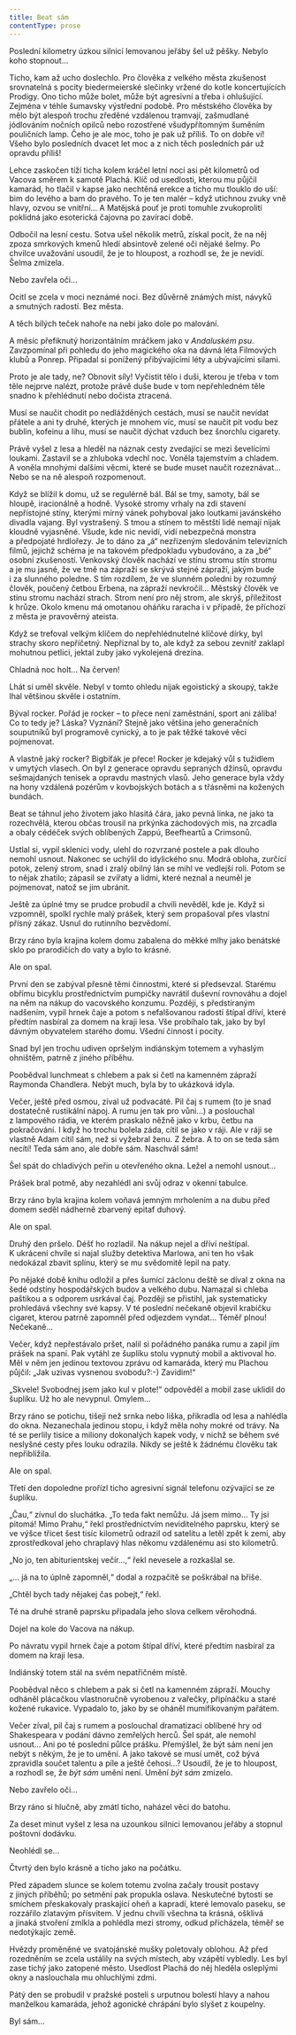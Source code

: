 ```yaml
---
title: Beat sám
contentType: prose
---
```


Poslední kilometry úzkou silnicí lemovanou jeřáby šel už pěšky. Nebylo koho stopnout…

Ticho, kam až ucho doslechlo. Pro člověka z velkého města zkušenost srovnatelná s pocity biedermeierské slečinky vržené do kotle koncertujících Prodigy. Ono ticho může bolet, může být agresivní a třeba i ohlušující. Zejména v téhle šumavsky výstřední podobě. Pro městského člověka by mělo být alespoň trochu zředěné vzdálenou tramvají, zašmudlané jódlováním nočních opilců nebo rozostřené všudypřítomným šuměním pouličních lamp. Čeho je ale moc, toho je pak už příliš. To on dobře ví! Všeho bylo posledních dvacet let moc a z nich těch posledních pár už opravdu příliš!

Lehce zaskočen tíží ticha kolem kráčel letní nocí asi pět kilometrů od Vacova směrem k samotě Plachá. Klíč od usedlosti, kterou mu půjčil kamarád, ho tlačil v kapse jako nechtěná erekce a ticho mu tlouklo do uší: bim do levého a bam do pravého. To je ten malér – když utichnou zvuky vně hlavy, ozvou se vnitřní… A Matějská pouť je proti tomuhle zvukoprolití poklidná jako esoterická čajovna po zavírací době.

Odbočil na lesní cestu. Sotva ušel několik metrů, získal pocit, že na něj zpoza smrkových kmenů hledí absintově zelené oči nějaké šelmy. Po chvilce uvažování usoudil, že je to hloupost, a rozhodl se, že je nevidí. Šelma zmizela.

Nebo zavřela oči…

Ocitl se zcela v moci neznámé noci. Bez důvěrně známých míst, návyků a smutných radostí. Bez města.

A těch bílých teček nahoře na nebi jako dole po malování.

A měsíc přefiknutý horizontálním mráčkem jako v _Andaluském psu_. Zavzpomínal při pohledu do jeho magického oka na dávná léta Filmových klubů a Ponrep. Připadal si ponížený přibývajícími léty a ubývajícími silami.

Proto je ale tady, ne? Obnovit síly! Vyčistit tělo i duši, kterou je třeba v tom těle nejprve nalézt, protože právě duše bude v tom nepřehledném těle snadno k přehlédnutí nebo dočista ztracená.

Musí se naučit chodit po nedlážděných cestách, musí se naučit nevídat přátele a ani ty druhé, kterých je mnohem víc, musí se naučit pít vodu bez bublin, kofeinu a lihu, musí se naučit dýchat vzduch bez šnorchlu cigarety.

Právě vyšel z lesa a hleděl na náznak cesty zvedající se mezi ševelícími loukami. Zastavil se a zhluboka vdechl noc. Voněla tajemstvím a chladem. A voněla mnohými dalšími věcmi, které se bude muset naučit rozeznávat… Nebo se na ně alespoň rozpomenout.

Když se blížil k domu, už se regulérně bál. Bál se tmy, samoty, bál se hloupě, iracionálně a hodně. Vysoké stromy vrhaly na zdi stavení nepřístojné stíny, kterými mírný vánek pohyboval jako loutkami javánského divadla vajang. Byl vystrašený. S tmou a stínem to městští lidé nemají nijak kloudně vyjasněné. Všude, kde nic nevidí, vidí nebezpečná monstra a předpojaté hrdlořezy. Je to dáno za „á“ nezřízeným sledováním televizních filmů, jejichž schéma je na takovém předpokladu vybudováno, a za „bé“ osobní zkušeností. Venkovský člověk nachází ve stínu stromu stín stromu a je mu jasné, že ve tmě na zápraží se skrývá stejné zápraží, jakým bude i za slunného poledne. S tím rozdílem, že ve slunném poledni by rozumný člověk, poučený četbou Erbena, na zápraží nevkročil… Městský člověk ve stínu stromu nachází strach. Strom není pro něj strom, ale skrýš, příležitost k hrůze. Okolo kmenu má omotanou oháňku raracha i v případě, že příchozí z města je pravověrný ateista.

Když se trefoval velkým klíčem do nepřehlédnutelné klíčové dírky, byl strachy skoro nepříčetný. Nepřiznal by to, ale když za sebou zevnitř zaklapl mohutnou petlici, jektal zuby jako vykolejená drezína.

Chladná noc holt… Na červen!

Lhát si uměl skvěle. Nebyl v tomto ohledu nijak egoistický a skoupý, takže lhal většinou skvěle i ostatním.

Býval rocker. Pořád je rocker – to přece není zaměstnání, sport ani záliba! Co to tedy je? Láska? Vyznání? Stejně jako většina jeho generačních souputníků byl programově cynický, a to je pak těžké takové věci pojmenovat.

A vlastně jaký rocker? Bigbíťák je přece! Rocker je kdejaký vůl s tužidlem v umytých vlasech. On byl z generace opravdu sepraných džínsů, opravdu sešmajdaných tenisek a opravdu mastných vlasů. Jeho generace byla vždy na hony vzdálená pozérům v kovbojských botách a s třásněmi na kožených bundách.

Beat se táhnul jeho životem jako hlasitá čára, jako pevná linka, ne jako ta rozechvělá, kterou občas trousil na prkýnka záchodových mis, na zrcadla a obaly cédéček svých oblíbených Zappú, Beefheartů a Crimsonů.

Ustlal si, vypil sklenici vody, ulehl do rozvrzané postele a pak dlouho nemohl usnout. Nakonec se uchýlil do idylického snu. Modrá obloha, zurčící potok, zelený strom, snad i zralý obilný lán se mihl ve vedlejší roli. Potom se to nějak zhatilo; zápasil se zvířaty a lidmi, které neznal a neuměl je pojmenovat, natož se jim ubránit.

Ještě za úplné tmy se prudce probudil a chvíli nevěděl, kde je. Když si vzpomněl, spolkl rychle malý prášek, který sem propašoval přes vlastní přísný zákaz. Usnul do rutinního bezvědomí.

Brzy ráno byla krajina kolem domu zabalena do měkké mlhy jako benátské sklo po prarodičích do vaty a bylo to krásné.

Ale on spal.

První den se zabýval přesně těmi činnostmi, které si předsevzal. Starému obřímu bicyklu prostřednictvím pumpičky navrátil duševní rovnováhu a dojel na něm na nákup do vacovského konzumu. Později, s předstíraným nadšením, vypil hrnek čaje a potom s nefalšovanou radostí štípal dříví, které předtím nasbíral za domem na kraji lesa. Vše probíhalo tak, jako by byl dávným obyvatelem starého domu. Všední činnost i pocity.

Snad byl jen trochu udiven opršelým indiánským totemem a vyhaslým ohništěm, patrně z jiného příběhu.

Poobědval lunchmeat s chlebem a pak si četl na kamenném zápraží Raymonda Chandlera. Nebýt much, byla by to ukázková idyla.

Večer, ještě před osmou, zíval už podvacáté. Pil čaj s rumem (to je snad dostatečně rustikální nápoj. A rumu jen tak pro vůni…) a poslouchal z lampového rádia, ve kterém praskalo něžně jako v krbu, četbu na pokračování. I když ho trochu bolela záda, cítil se jako v ráji. Ale v ráji se vlastně Adam cítil sám, než si vyžebral ženu. Z žebra. A to on se teda sám necítí! Teda sám ano, ale dobře sám. Naschvál sám!

Šel spát do chladivých peřin u otevřeného okna. Ležel a nemohl usnout…

Prášek bral potmě, aby nezahlédl ani svůj odraz v okenní tabulce.

Brzy ráno byla krajina kolem voňavá jemným mrholením a na dubu před domem seděl nádherně zbarvený epitaf duhový.

Ale on spal.

Druhý den pršelo. Déšť ho rozladil. Na nákup nejel a dříví neštípal. K ukrácení chvíle si najal služby detektiva Marlowa, ani ten ho však nedokázal zbavit splínu, který se mu svědomitě lepil na paty.

Po nějaké době knihu odložil a přes šumící záclonu deště se díval z okna na šedé odstíny hospodářských budov a velkého dubu. Namazal si chleba paštikou a s odporem usrkával čaj. Později se přistihl, jak systematicky prohledává všechny své kapsy. V té poslední nečekaně objevil krabičku cigaret, kterou patrně zapomněl před odjezdem vyndat… Téměř plnou! Nečekaně…

Večer, když nepřestávalo pršet, nalil si pořádného panáka rumu a zapil jím prášek na spaní. Pak vytáhl ze šuplíku stolu vypnutý mobil a aktivoval ho. Měl v něm jen jedinou textovou zprávu od kamaráda, který mu Plachou půjčil: „Jak uzivas vysnenou svobodu?:-) Zavidim!“

„Skvele! Svobodnej jsem jako kul v plote!“ odpověděl a mobil zase uklidil do šuplíku. Už ho ale nevypnul. Omylem…

Brzy ráno se potichu, tišeji než srnka nebo liška, přikradla od lesa a nahlédla do okna. Nezanechala jedinou stopu, i když měla nohy mokré od trávy. Na té se perlily tisíce a miliony dokonalých kapek vody, v nichž se během své neslyšné cesty přes louku odrazila. Nikdy se ještě k žádnému člověku tak nepřiblížila.

Ale on spal.

Třetí den dopoledne prořízl ticho agresivní signál telefonu ozývající se ze šuplíku.

„Čau,“ zívnul do sluchátka. „To teda fakt nemůžu. Já jsem mimo… Ty jsi pitomá! Mimo Prahu,“ řekl prostřednictvím neviditelného paprsku, který se ve výšce třicet šest tisíc kilometrů odrazil od satelitu a letěl zpět k zemi, aby zprostředkoval jeho chraplavý hlas někomu vzdálenému asi sto kilometrů.

„No jo, ten abiturientskej večír…,“ řekl nevesele a rozkašlal se.

„… já na to úplně zapomněl,“ dodal a rozpačitě se poškrábal na břiše.

„Chtěl bych tady nějakej čas pobejt,“ řekl.

Té na druhé straně paprsku připadala jeho slova celkem věrohodná.

Dojel na kole do Vacova na nákup.

Po návratu vypil hrnek čaje a potom štípal dříví, které předtím nasbíral za domem na kraji lesa.

Indiánský totem stál na svém nepatřičném místě.

Poobědval něco s chlebem a pak si četl na kamenném zápraží. Mouchy odháněl plácačkou vlastnoručně vyrobenou z vařečky, připínáčku a staré kožené rukavice. Vypadalo to, jako by se oháněl mumifikovaným pařátem.

Večer zíval, pil čaj s rumem a poslouchal dramatizaci oblíbené hry od Shakespeara v podání dávno zemřelých herců. Šel spát, ale nemohl usnout… Ani po té poslední půlce prášku. Přemýšlel, že být sám není jen nebýt s někým, že je to umění. A jako takové se musí umět, což bývá zpravidla součet talentu a píle a ještě čehosi…? Usoudil, že je to hloupost, a rozhodl se, že _být sám_ umění není. Umění _být sám_ zmizelo.

Nebo zavřelo oči…

Brzy ráno si hlučně, aby zmátl ticho, naházel věci do batohu.

Za deset minut vyšel z lesa na uzounkou silnici lemovanou jeřáby a stopnul poštovní dodávku.

Neohlédl se…

Čtvrtý den bylo krásně a ticho jako na počátku.

Před západem slunce se kolem totemu zvolna začaly trousit postavy z jiných příběhů; po setmění pak propukla oslava. Neskutečné bytosti se smíchem přeskakovaly praskající oheň a kapradí, které lemovalo paseku, se rozzářilo zlatavým přísvitem. V jednu chvíli všechna ta krásná, ošklivá a jinaká stvoření zmlkla a pohlédla mezi stromy, odkud přicházela, téměř se nedotýkajíc země.

Hvězdy proměněné ve svatojánské mušky poletovaly oblohou. Až před rozedněním se zcela ustálily na svých místech, aby vzápětí vybledly. Les byl zase tichý jako zatopené město. Usedlost Plachá do něj hleděla osleplými okny a naslouchala mu ohluchlými zdmi.

Pátý den se probudil v pražské posteli s urputnou bolestí hlavy a nahou manželkou kamaráda, jehož agonické chrápání bylo slyšet z koupelny.

Byl sám…
